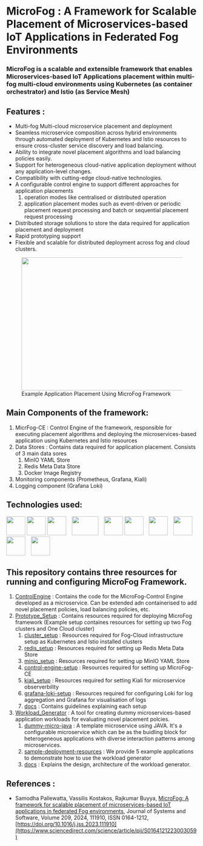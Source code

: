 # MicroFog : A Framework for Scalable Placement of Microservices-based IoT Applications in Federated Fog Environments

### MicroFog is a scalable and extensible framework that enables Microservices-based IoT Applications placement within multi-fog multi-cloud environments using Kubernetes (as container orchestrator) and Istio (as Service Mesh)

## Features : 
* Multi-fog Multi-cloud microservice placement and deployment
* Seamless microservice composition across hybrid environments through automated deployment of  Kubernetes and Istio resources to ensure cross-cluster service discovery and load balancing. 
* Ability to integrate novel placement algorithms and load balancing policies easily. 
* Support for heterogeneous cloud-native application deployment without any application-level changes. 
* Compatibility with cutting-edge cloud-native technologies. 
* A configurable control engine to support different approaches for application placements
   1. operation modes like centralised or distributed operation
   2. application placement modes such as event-driven or periodic placement request processing and batch or sequential placement request processing
* Distributed storage solutions to store the data required for application placement and deployment 
* Rapid prototyping support 
* Flexible and scalable for distributed deployment across fog and cloud clusters.



<figure class="image">
  <img src="https://user-images.githubusercontent.com/47441406/219677403-e262baa0-3ffd-4b8e-8eaa-3b925116b306.gif" width="500" height="350"/>
  <figcaption>Example Application Placement Using MicroFog Framework</figcaption>
</figure>

## Main Components of the framework:
1. MicrFog-CE : Control Engine of the framework, responsible for executing placement algorithms and deploying the microservices-based application using Kubernetes and Istio resources
2. Data Stores : Contains data required for application placement. Consists of 3 main data sores
   1. MinIO YAML Store
   2. Redis Meta Data Store
   3. Docker Image Registry
3. Monitoring components (Prometheus, Grafana, Kiali)
4. Logging component (Grafana Loki)

## Technologies used:
<img src="https://user-images.githubusercontent.com/47441406/219674401-acecad3d-fc9a-4fd4-b05d-ca5908c7e4ba.png" alt="" width="50" height="50"> <img src="https://user-images.githubusercontent.com/47441406/219667349-c1e94b04-317b-4271-afae-54da318845aa.png" alt="" width="50" height="50"> <img src="https://user-images.githubusercontent.com/47441406/219667516-6dd970c7-6b4d-4c54-a548-835a80dc4aaf.png" alt="" width="50" height="50"> &ensp;  <img src="https://user-images.githubusercontent.com/47441406/219671894-57a4b7e5-b021-40d4-a836-4502e4d2da42.png" alt="" width="70" height="50"> &ensp;  <img src="https://user-images.githubusercontent.com/47441406/219674566-4e37b79e-8447-4b32-a52b-f11e76cacdda.png" alt="" width="50" height="50">  <img src="https://user-images.githubusercontent.com/47441406/219674696-e23dec91-e7d4-4e9b-9c66-b1392c0540e3.png" alt="" width="50" height="50"> &ensp;  <img src="https://user-images.githubusercontent.com/47441406/219675269-61c7e264-fcfe-4cf0-90ed-f9a0fbdbc579.png" alt="" width="50" height="50">  &ensp;  <img src="https://user-images.githubusercontent.com/47441406/219675343-57b2ef83-cb20-47a9-b6dc-b7fba0eb653a.png" alt="" width="50" height="50"> &ensp;  <img src="https://user-images.githubusercontent.com/47441406/219675405-ba828bfa-308a-4e72-8709-bb65345257eb.png" alt="" width="50" height="50"> &ensp;  <img src="https://user-images.githubusercontent.com/47441406/219675724-8bc0073d-67c3-4eb6-9c55-682a301cec4e.png" alt="" width="50" height="50">


## This repository contains three resources for running and configuring MicroFog Framework. 

1. [ControlEngine](https://github.com/Cloudslab/MicroFog/tree/main/ControlEngine) : Contains the code for the MicroFog-Control Engine developed as a microservice. Can be extended adn containerised to add novel placement policies, load balancing policies, etc.
2. [Prototype_Setup](https://github.com/Cloudslab/MicroFog/tree/main/Prototype_Setup) : Contains resources required for deploying MicroFog framework (Example setup containes resources for setting up two Fog clusters and One Cloud cluster)
   1. [cluster_setup](https://github.com/Cloudslab/MicroFog/tree/main/Prototype_Setup/cluster-setup) : Resources required for Fog-Cloud infrastructure setup as Kubernetes and Istio installed clusters
   2. [redis_setup](https://github.com/Cloudslab/MicroFog/tree/main/Prototype_Setup/redis-setup) : Resources required for setting up Redis Meta Data Store
   3. [minio_setup](https://github.com/Cloudslab/MicroFog/tree/main/Prototype_Setup/minio-setup) : Resources required for setting up MinIO YAML Store
   4. [control-engine-setup](https://github.com/Cloudslab/MicroFog/tree/main/Prototype_Setup/control-engine-setup) : Resources required for setting up MicroFog-CE
   5. [kiali_setup](https://github.com/Cloudslab/MicroFog/tree/main/Prototype_Setup/kiali-setup) : Resources required for setting Kiali for microservice observerbility
   6. [grafana-loki-setup](https://github.com/Cloudslab/MicroFog/tree/main/Prototype_Setup/grafana-loki-setup) : Resources required for configuring Loki for log aggregation and Grafana for visualisation of logs
   7. [docs](https://github.com/Cloudslab/MicroFog/tree/main/Prototype_Setup/docs) : Contains guidelines explaining each setup
3. [Workload_Generator](https://github.com/Cloudslab/MicroFog/tree/main/Workload_Generator) : A tool for creating dummy microservices-based application workloads for evaluating novel placement polcies.
   1. [dummy-micro-java](https://github.com/Cloudslab/MicroFog/tree/main/Workload_Generator/dummy-micro-java) : A template microservice using JAVA. It's a configurable microservice which can be as the buidling block for heterogeneous applications with diverse interaction patterns among microservices.
   2. [sample-deployment-resources](https://github.com/Cloudslab/MicroFog/tree/main/Workload_Generator/sample-deployment-resources) : We provide 5 example applications to demonstrate how to use the workload generator
   3. [docs](https://github.com/Cloudslab/MicroFog/tree/main/Workload_Generator/docs) : Explains the design, architecture of the workload generator.
   
## References :
* Samodha Pallewatta, Vassilis Kostakos, Rajkumar Buyya, [MicroFog: A framework for scalable placement of microservices-based IoT applications in federated Fog environments](https://www.sciencedirect.com/science/article/pii/S0164121223003059), Journal of Systems and Software, Volume 209, 2024, 111910, ISSN 0164-1212, [https://doi.org/10.1016/j.jss.2023.111910](https://www.sciencedirect.com/science/article/pii/S0164121223003059)



